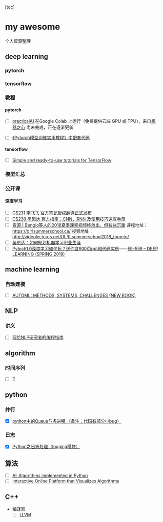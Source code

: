 [toc]

# my awesome

个人资源整理

## deep learning

### pytorch

### tensorflow

### 教程

#### pytorch

- [ ] [practicalAI](https://github.com/GokuMohandas/practicalAI)  在Google Colab 上运行（免费提供云端 GPU 或 TPU），来自[机器之心](https://mp.weixin.qq.com/s?__biz=MzA3MzI4MjgzMw==&mid=2650753681&idx=1&sn=c17896c0c2d5fa85b11541b29bc84427&chksm=871a8eefb06d07f98d46b4e1fb3d00840017e18625e2da20eb8920ba29963268888054d0b973&mpshare=1&scene=24&srcid=1212ENLgXI4zWIY4wSUrc9Dd#rd)
尚未完成，正在逐渐更新

- [ ] [《Pytorch模型训练实用教程》中配套代码](https://github.com/tensor-yu/PyTorch_Tutorial)

#### tensorflow

- [ ] [Simple and ready-to-use tutorials for TensorFlow](https://github.com/osforscience/TensorFlow-Course#basic-machine-learning)

### 模型汇总

### 公开课

#### 深度学习

- [ ] [CS231 李飞飞 官方笔记授权翻译正式发布](https://mp.weixin.qq.com/s?__biz=MzIwOTc2MTUyMg==&mid=2247486589&idx=1&sn=7c9710b25cf6355de723763e46ff3b7b&chksm=976fa9e0a01820f600cfaedbb6f8ddb9356bd12252fec9209f8a9de81d2a38ef4246448755e6&mpshare=1&scene=24&srcid=122484BwR8mbByhbbxdoSCQX#rd)
- [ ] [CS230 吴恩达 官方指南：CNN、RNN 及使用技巧速查手册](https://mp.weixin.qq.com/s?__biz=MzIwOTc2MTUyMg==&mid=2247486518&idx=2&sn=84965f4b2d5d12ad437866bf149d3e8f&chksm=976fa9aba01820bd769c828a5a80d3b9794271b342bb18922aa30638814baa24361aa6d0c31a&mpshare=1&scene=24&srcid=1222vwam6x1DzUurngYtQcOp#rd)
- [ ] [资源 | Bengio等人的2018夏季课程视频终放出，但有些沉重](https://mp.weixin.qq.com/s/sBEHEv_INyN84CrpBRypvQ)
课程地址：https://dlrlsummerschool.ca/
视频地址：http://videolectures.net/DLRLsummerschool2018_toronto/
- [ ] [吴恩达：如何规划机器学习职业生涯](https://www.bilibili.com/video/av37659329)
- [ ] [Pytoch1.0深度学习如何玩？送你含900页ppt和代码实例](https://mp.weixin.qq.com/s?__biz=MzI3MTA0MTk1MA==&mid=2652033855&idx=4&sn=826ec6309c5a43e5512546af8df18252&chksm=f121a7cec6562ed89e75f411c8976a82ce12363b68fed10df5bdd8f7abaae8de77feb39b6106&mpshare=1&scene=1&srcid=1226jLiNjBGEXMbRHrH1a0Hz#rd)——[EE-559 – DEEP LEARNING (SPRING 2019)](https://fleuret.org/ee559/)

## machine learning

### 自动建模

- [ ] [AUTOML: METHODS, SYSTEMS, CHALLENGES (NEW BOOK)](https://www.automl.org/book/)

## NLP

### 讲义
- [ ] [写给NLP研究者的编程指南](https://zhuanlan.zhihu.com/p/48504619)


## algorithm

### 时间序列

- [ ] []

## python

### 并行

- [X] [python中的Queue与多进程 （备注：代码有部分小bug）](https://my.oschina.net/yangyanxing/blog/296052)

### 日志

- [X] [Python之日志处理（logging模块）](https://www.cnblogs.com/yyds/p/6901864.html)

## 算法

- [ ] [All Algorithms implemented in Python](https://github.com/TheAlgorithms/Python)
- [ ] [Interactive Online Platform that Visualizes Algorithms](https://github.com/algorithm-visualizer/algorithm-visualizer)

## C++

- 编译器
  - [ ] [LLVM](https://llvm.org/docs/index.html)
